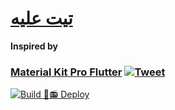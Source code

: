 # [تيت عليه](https://tayet3.com)

**Inspired by**

### [Material Kit Pro Flutter](https://creativetimofficial.github.io/material-kit-pro-flutter) [![Tweet](https://img.shields.io/twitter/url/http/shields.io.svg?style=social&logo=twitter)](https://twitter.com/intent/tweet?text=Start%20Your%20Development%20With%20A%20Badass%20Flutter%20app%20inspired%20by%20Material%20Design.%0Ahttps%3A//demos.creative-tim.com/material-kit-pro-flutter/)

[![Build 🐧📻 Deploy](https://github.com/Tayet-HQ/next-version/actions/workflows/main.yml/badge.svg)](https://github.com/Tayet-HQ/next-version/actions/workflows/main.yml)
